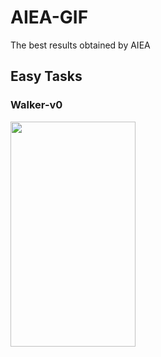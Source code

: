 # AIEA-GIF

The best results obtained by AIEA

## Easy Tasks
### Walker-v0
<img src="" width=200 height=360 />

